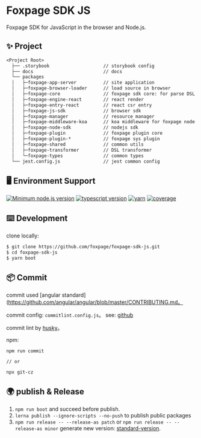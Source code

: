 # Foxpage SDK JS

Foxpage SDK for JavaScript in the browser and Node.js.

## ✨ Project

```txt
<Project Root>
  ├── .storybook                    // storybook config
  ├── docs                          // docs
  └── packages
  │   ├─foxpage-app-server          // site application
  │   ├─foxpage-browser-loader      // load source in browser
  │   ├─foxpage-core                // foxpage sdk core: for parse DSL
  │   ├─foxpage-engine-react        // react render
  │   ├─foxpage-entry-react         // react csr entry
  │   ├─foxpage-js-sdk              // browser sdk
  │   ├─foxpage-manager             // resource manager
  │   ├─foxpage-middleware-koa      // koa middleware for foxpage node sdk
  │   ├─foxpage-node-sdk            // nodejs sdk
  │   ├─foxpage-plugin              // foxpage plugin core
  │   ├─foxpage-plugin-*            // foxpage sys plugin
  │   ├─foxpage-shared              // common utils
  │   ├─foxpage-transformer         // DSL transformer
  │   └─foxpage-types               // common types
  └── jest.config.js                // jest common config
```

## 🖥 Environment Support
[![Minimum node.js version](https://img.shields.io/badge/node-%3E%3D12.14.1-brightgreen)](https://img.shields.io/badge/node-%3E%3D12.14.1-brightgreen)
[![typescript version](https://img.shields.io/badge/typescript-%3E%3D4.0.0-brightgreen)](https://img.shields.io/badge/typescript-%3E%3D4.0.0-brightgreen)
[![yarn](https://img.shields.io/badge/yarn-1.22.5-blue)](https://img.shields.io/badge/yarn-1.22.5-blue)
[![coverage](https://img.shields.io/badge/coverage-63%25-green)](https://img.shields.io/badge/coverage-63%25-green)

## ⌨️ Development
clone locally:

```bash
$ git clone https://github.com/foxpage/foxpage-sdk-js.git
$ cd foxpage-sdk-js
$ yarn boot
```

## 📦 Commit

commit used [angular standard](https://github.com/angular/angular/blob/master/CONTRIBUTING.md。

commit config: `commitlint.config.js`。 see: [github](https://github.com/conventional-changelog/commitlint)

commit lint by [husky](https://github.com/typicode/husky)。

npm:

```shell
npm run commit

// or

npx git-cz
```

## 🌍 publish & Release

1. `npm run boot` and succeed before publish.
2. `lerna publish --ignore-scripts --no-push` to publish public packages
3. `npm run release -- --release-as patch` or `npm run release -- --release-as minor` generate new version: [standard-version](https://github.com/conventional-changelog/standard-version#readme).
